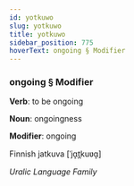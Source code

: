 ```yaml
---
id: yotkuwo
slug: yotkuwo
title: yotkuwo
sidebar_position: 775
hoverText: ongoing § Modifier
---
```


### ongoing § Modifier

**Verb**: to be ongoing

**Noun**: ongoingness

**Modifier**: ongoing

Finnish jatkuva [ˈjɑ̝t̪kuʋɑ̝]

*Uralic Language Family*